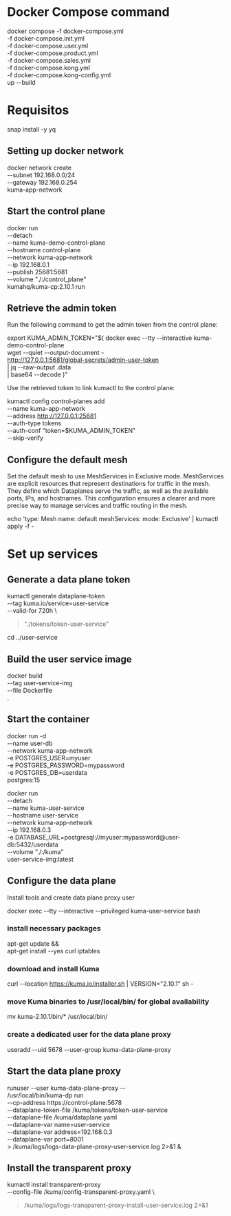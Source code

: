 # Docker Compose command

docker compose -f docker-compose.yml \
               -f docker-compose.init.yml \
               -f docker-compose.user.yml \
               -f docker-compose.product.yml \
               -f docker-compose.sales.yml \
               -f docker-compose.kong.yml \
               -f docker-compose.kong-config.yml \
               up --build


# Requisitos

snap install -y yq





## Setting up docker network
docker network create \
  --subnet 192.168.0.0/24 \
  --gateway 192.168.0.254 \
  kuma-app-network

## Start the control plane
docker run \
  --detach \
  --name kuma-demo-control-plane \
  --hostname control-plane \
  --network kuma-app-network \
  --ip 192.168.0.1 \
  --publish 25681:5681 \
  --volume "./:/control_plane" \
  kumahq/kuma-cp:2.10.1 run


## Retrieve the admin token

Run the following command to get the admin token from the control plane:

export KUMA_ADMIN_TOKEN="$( 
  docker exec --tty --interactive kuma-demo-control-plane \
    wget --quiet --output-document - \
    http://127.0.0.1:5681/global-secrets/admin-user-token \
    | jq --raw-output .data \
    | base64 --decode
)"

Use the retrieved token to link kumactl to the control plane:

kumactl config control-planes add \
  --name kuma-app-network \
  --address http://127.0.0.1:25681 \
  --auth-type tokens \
  --auth-conf "token=$KUMA_ADMIN_TOKEN" \
  --skip-verify

## Configure the default mesh
Set the default mesh to use MeshServices in Exclusive mode. MeshServices are explicit resources that represent destinations for traffic in the mesh. They define which Dataplanes serve the traffic, as well as the available ports, IPs, and hostnames. This configuration ensures a clearer and more precise way to manage services and traffic routing in the mesh.

echo 'type: Mesh
name: default
meshServices:
  mode: Exclusive' | kumactl apply -f -


# Set up services

## Generate a data plane token

kumactl generate dataplane-token \
  --tag kuma.io/service=user-service \
  --valid-for 720h \
  > "./tokens/token-user-service"


cd ../user-service
## Build the user service image

docker build \
  --tag user-service-img \
  --file Dockerfile \
  .

## Start the container

docker run -d \
  --name user-db \
  --network kuma-app-network \
  -e POSTGRES_USER=myuser \
  -e POSTGRES_PASSWORD=mypassword \
  -e POSTGRES_DB=userdata \
  postgres:15

docker run \
  --detach \
  --name kuma-user-service \
  --hostname user-service \
  --network kuma-app-network \
  --ip 192.168.0.3 \
  -e DATABASE_URL=postgresql://myuser:mypassword@user-db:5432/userdata \
  --volume "./:/kuma" \
  user-service-img:latest

## Configure the data plane
Install tools and create data plane proxy user

docker exec --tty --interactive --privileged kuma-user-service bash

### install necessary packages
apt-get update && \
  apt-get install --yes curl iptables
      
### download and install Kuma
curl --location https://kuma.io/installer.sh | VERSION="2.10.1" sh -
      
### move Kuma binaries to /usr/local/bin/ for global availability
mv kuma-2.10.1/bin/* /usr/local/bin/
      
### create a dedicated user for the data plane proxy
useradd --uid 5678 --user-group kuma-data-plane-proxy

## Start the data plane proxy

runuser --user kuma-data-plane-proxy -- \
  /usr/local/bin/kuma-dp run \
    --cp-address https://control-plane:5678 \
    --dataplane-token-file /kuma/tokens/token-user-service \
    --dataplane-file /kuma/dataplane.yaml \
    --dataplane-var name=user-service \
    --dataplane-var address=192.168.0.3 \
    --dataplane-var port=8001 \
    > /kuma/logs/logs-data-plane-proxy-user-service.log 2>&1 &

## Install the transparent proxy

kumactl install transparent-proxy \
  --config-file /kuma/config-transparent-proxy.yaml \
  > /kuma/logs/logs-transparent-proxy-install-user-service.log 2>&1
